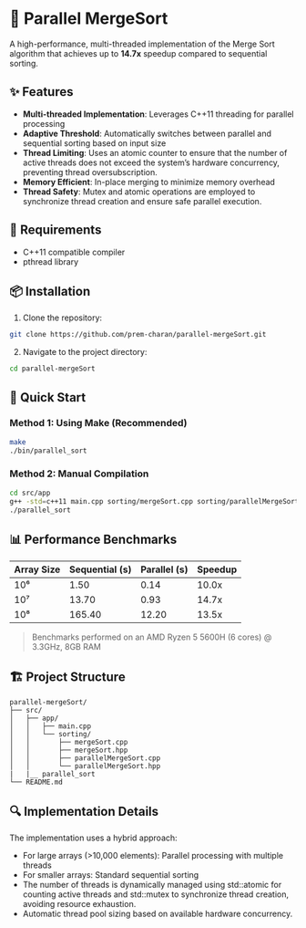 # 🚀 Parallel MergeSort

A high-performance, multi-threaded implementation of the Merge Sort algorithm that achieves up to **14.7x** speedup compared to sequential sorting.

## ✨ Features

- **Multi-threaded Implementation**: Leverages C++11 threading for parallel processing
- **Adaptive Threshold**: Automatically switches between parallel and sequential sorting based on input size
- **Thread Limiting**: Uses an atomic counter to ensure that the number of active threads does not exceed the system’s hardware concurrency, preventing thread oversubscription.
- **Memory Efficient**: In-place merging to minimize memory overhead
- **Thread Safety**: Mutex and atomic operations are employed to synchronize thread creation and ensure safe parallel execution.

## 🔧 Requirements

- C++11 compatible compiler
- pthread library

## 📦 Installation

1. Clone the repository:
```bash
git clone https://github.com/prem-charan/parallel-mergeSort.git
```

2. Navigate to the project directory:
```bash
cd parallel-mergeSort
```

## 🚀 Quick Start

### Method 1: Using Make (Recommended)

```bash
make
./bin/parallel_sort
```

### Method 2: Manual Compilation

```bash
cd src/app
g++ -std=c++11 main.cpp sorting/mergeSort.cpp sorting/parallelMergeSort.cpp -o parallel_sort -pthread
./parallel_sort
```

## 📊 Performance Benchmarks

| Array Size | Sequential (s) | Parallel (s) | Speedup |
|------------|---------------|--------------|---------|
| 10⁶        | 1.50          | 0.14        | 10.0x   |
| 10⁷        | 13.70         | 0.93        | 14.7x   |
| 10⁸        | 165.40        | 12.20       | 13.5x   |

> Benchmarks performed on an AMD Ryzen 5 5600H (6 cores) @ 3.3GHz, 8GB RAM

## 🏗️ Project Structure

```
parallel-mergeSort/
├── src/
│   ├── app/
│   │   ├── main.cpp
│   │   └── sorting/
│   │       ├── mergeSort.cpp
│   │       ├── mergeSort.hpp
│   │       ├── parallelMergeSort.cpp
│   │       └── parallelMergeSort.hpp
|   |__ parallel_sort
└── README.md
```

## 🔍 Implementation Details

The implementation uses a hybrid approach:
- For large arrays (>10,000 elements): Parallel processing with multiple threads
- For smaller arrays: Standard sequential sorting
- The number of threads is dynamically managed using std::atomic<int> for counting active threads and std::mutex to synchronize thread creation, avoiding resource exhaustion.
- Automatic thread pool sizing based on available hardware concurrency.

